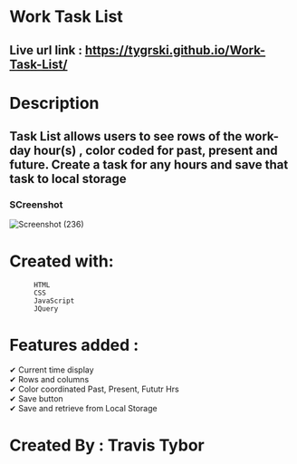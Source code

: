 # Work Task List

## Live url link : https://tygrski.github.io/Work-Task-List/

# Description
## Task List allows users to see rows of the work-day hour(s) , color coded for past, present and future. Create a task for any hours and save that task to local storage

### SCreenshot 
![Screenshot (236)](https://user-images.githubusercontent.com/77369211/133004766-d2a6d968-d43e-4f3f-8354-76cbacfb99fb.png)

# Created with: <br/>
          HTML 
          CSS 
          JavaScript 
          JQuery
# Features added :
✔ Current time display<br/>
✔ Rows and columns<br/>
✔ Color coordinated Past, Present, Fututr Hrs <br/>
✔ Save button<br/>
✔ Save and retrieve from Local Storage<br/>
# Created By : Travis Tybor

